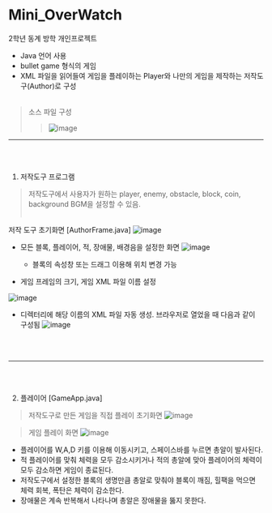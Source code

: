 # Mini_OverWatch
2학년 동계 방학 개인프로젝트
<br>
- Java 언어 사용
- bullet game 형식의 게임
- XML 파일을 읽어들여 게임을 플레이하는 Player와 나만의 게임을 제작하는 저작도구(Author)로 구성
<br><br>

> 소스 파일 구성
> > ![image](https://github.com/Hjwoon/Mini_OverWatch/assets/100463930/95d8b4a1-b50e-4419-a4bd-d8779707fba5)


<hr>
<br><br>

1. 저작도구 프로그램
> 저작도구에서 사용자가 원하는 player, enemy, obstacle, block, coin, background BGM을 설정할 수 있음. 
<br><br>

저작 도구 초기화면 [AuthorFrame.java]
![image](https://github.com/Hjwoon/Mini_OverWatch/assets/100463930/75db8d1d-8fc3-4d8f-a6d4-3c7656562ebf)


- 모든 블록, 플레이어, 적, 장애물, 배경음을 설정한 화면
![image](https://github.com/Hjwoon/Mini_OverWatch/assets/100463930/ea1fa2dd-d1d3-492f-aba7-7a8cadc569c8)

  - 블록의 속성창 또는 드래그 이용해 위치 변경 가능

- 게임 프레임의 크기, 게임 XML 파일 이름 설정

![image](https://github.com/Hjwoon/Mini_OverWatch/assets/100463930/e42512bb-5abb-491c-b59d-62ff087184df)

- 디렉터리에 해당 이름의 XML 파일 자동 생성. 브라우저로 열었을 때 다음과 같이 구성됨
![image](https://github.com/Hjwoon/Mini_OverWatch/assets/100463930/e39d7449-750f-4da1-a639-b3c31bbd168d)

<br><br>


<hr>
<br><br>

2. 플레이어 [GameApp.java]

> 저작도구로 만든 게임을 직접 플레이
> 초기화면
![image](https://github.com/Hjwoon/Mini_OverWatch/assets/100463930/2b812f36-9beb-4a33-b955-ac1e03f48ebe)

> 게임 플레이 화면
![image](https://github.com/Hjwoon/Mini_OverWatch/assets/100463930/0859709e-8d21-4105-be5a-2f94b8f5ca71)

- 플레이어를 W,A,D 키를 이용해 이동시키고, 스페이스바를 누르면 총알이 발사된다.
- 적 플레이어를 맞춰 체력을 모두 감소시키거나 적의 총알에 맞아 플레이어의 체력이 모두 감소하면 게임이 종료된다.
- 저작도구에서 설정한 블록의 생명만큼 총알로 맞춰야 블록이 깨짐, 힐팩을 먹으면 체력 회복, 폭탄은 체력이 감소한다.
- 장애물은 계속 반복해서 나타나며 총알은 장애물을 뚫지 못한다. 
